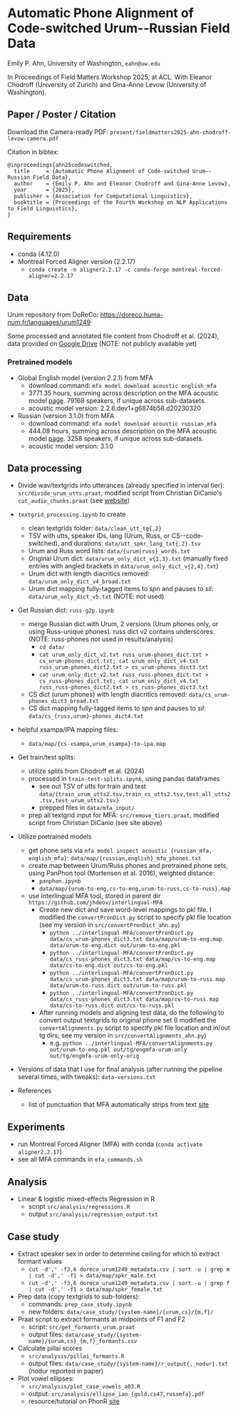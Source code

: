# Automatic Phone Alignment of Code-switched Urum--Russian Field Data

Emily P. Ahn, University of Washington, `eahn@uw.edu`

In Proceedings of Field Matters Workshop 2025, at ACL.
With Eleanor Chodroff (University of Zurich) and Gina-Anne Levow (University of Washington).

## Paper / Poster / Citation 
Download the Camera-ready PDF: `present/fieldmatters2025-ahn-chodroff-levow-camera.pdf`

Citation in bibtex:
```
@inproceedings{ahn25codeswitched,
  title     = {Automatic Phone Alignment of Code-switched Urum–-Russian Field Data},
  author    = {Emily P. Ahn and Eleanor Chodroff and Gina-Anne Levow},
  year      = {2025},
  publisher = {Association for Computational Linguistics},
  booktitle = {Proceedings of the Fourth Workshop on NLP Applications to Field Linguistics},
}
```

## Requirements
* conda (4.12.0)
* Montreal Forced Aligner version (2.2.17)
	* `conda create -n aligner2.2.17 -c conda-forge montreal-forced-aligner=2.2.17`

## Data
Urum repository from DoReCo: https://doreco.huma-num.fr/languages/urum1249

Some processed and annotated file content from Chodroff et al. (2024), data provided on [Google Drive](https://drive.google.com/drive/folders/1Kn6Hbe8y15eJGaKFPClis_jVHIqvfzHP?usp=sharing) (NOTE: not publicly available yet)

### Pretrained models
* Global English model (version 2.2.1) from MFA
	* download command: `mfa model download acoustic english_mfa`
	* 3771.35 hours, summing across description on the MFA acoustic model [page](https://mfa-models.readthedocs.io/en/latest/acoustic/English/English%20MFA%20acoustic%20model%20v2_2_1.html). 79168 speakers, if unique across sub-datasets.
	* acoustic model version: 2.2.6.dev1+g6874b58.d20230320
* Russian (version 3.1.0) from MFA
	* download command: `mfa model download acoustic russian_mfa`
	* 444.08 hours, summing across description on the MFA acoustic model [page](https://mfa-models.readthedocs.io/en/latest/acoustic/Russian/Russian%20MFA%20acoustic%20model%20v3_1_0.html). 3258 speakers, if unique across sub-datasets.
	* acoustic model version: 3.1.0


## Data processing
* Divide wav/textgrids into utterances (already specified in interval tier): `src/divide_urum_utts.praat`, modified script from Christian DiCanio's `cut_audio_chunks.praat` (see [website](https://www.acsu.buffalo.edu/~cdicanio/scripts.html))
* `textgrid_processing.ipynb` to create 
	* clean textgrids folder: `data/clean_utt_tg{,2}`
	* TSV with utts, speaker IDs, lang (Urum, Russ, or CS--code-switched), and durations: `data/utt_spkr_lang_txt{,2}.tsv`
	* Urum and Russ word lists: `data/{urum|russ}_words.txt`
	* Original Urum dict: `data/urum_only_dict_v{1,3}.txt` (manually fixed entries with angled brackets in `data/urum_only_dict_v{2,4}.txt`)
	* Urum dict with length diacritics removed: `data/urum_only_dict_v4_broad.txt`
	* Urum dict mapping fully-tagged items to _spn_ and pauses to _sil_: `data/urum_only_dict_v5.txt` (NOTE: not used)
* Get Russian dict: `russ-g2p.ipynb`
	* merge Russian dict with Urum, 2 versions (Urum phones only, or using Russ-unique phones). russ dict v2 contains underscores. (NOTE: russ-phones not used in results/analysis)
		* `cd data/`
		* `cat urum_only_dict_v2.txt russ_urum-phones_dict.txt > cs_urum-phones_dict.txt; cat urum_only_dict_v4.txt russ_urum-phones_dict2.txt > cs_urum-phones_dict3.txt`
		* `cat urum_only_dict_v2.txt russ_russ-phones_dict.txt > cs_russ-phones_dict.txt; cat urum_only_dict_v4.txt russ_russ-phones_dict2.txt > cs_russ-phones_dict3.txt`
	* CS dict (urum phones) with length diacritics removed: `data/cs_urum-phones_dict3_broad.txt`
	* CS dict mapping fully-tagged items to _spn_ and pauses to _sil_: `data/cs_{russ,urum}-phones_dict4.txt`

* helpful xsampa/IPA mapping files:
	* `data/map/{cs-xsampa,urum_xsampa}-to-ipa.map`
* Get train/test splits:
	* utilize splits from Chodroff et al. (2024)
	* processed in `train-test-splits.ipynb`, using pandas dataframes
		* see out TSV of utts for train and test `data/{train_urum_utts2.tsv,train_cs_utts2.tsv,test_all_utts2.tsv,test_urum_utts2.tsv}`
		* prepped files in `data/mfa_input/`
	* prep all textgrid input for MFA: `src/remove_tiers.praat`, modified script from Christian DiCanio (see site above)
* Utilize pretrained models
	* get phone sets via `mfa model inspect acoustic {russian_mfa, english_mfa}`: `data/map/{russian,english}_mfa_phones.txt`
	* create map between Urum/Russ phones and pretrained phone sets, using PanPhon tool (Mortensen et al. 2016), weighted distance:
		* `panphon.ipynb`
		* `data/map/{urum-to-eng,cs-to-eng,urum-to-russ,cs-to-russ}.map`
	* use Interlingual MFA tool, stored in parent dir `https://github.com/jhdeov/interlingual-MFA`
		* Create new dict and save word-level mappings to pkl file. I modified the `convertPronDict.py` script to specify pkl file location (see my version in `src/convertPronDict_ahn.py`)
			* `python ../interlingual-MFA/convertPronDict.py data/cs_urum-phones_dict3.txt data/map/urum-to-eng.map data/urum-to-eng.dict out/urum-to-eng.pkl`
			* `python ../interlingual-MFA/convertPronDict.py data/cs_russ-phones_dict3.txt data/map/cs-to-eng.map data/cs-to-eng.dict out/cs-to-eng.pkl`
			* `python ../interlingual-MFA/convertPronDict.py data/cs_urum-phones_dict3.txt data/map/urum-to-russ.map data/urum-to-russ.dict out/urum-to-russ.pkl`
			* `python ../interlingual-MFA/convertPronDict.py data/cs_russ-phones_dict3.txt data/map/cs-to-russ.map data/cs-to-russ.dict out/cs-to-russ.pkl`
		* After running models and aligning test data, do the following to convert output textgrids to original phone set (I modified the `convertAlignments.py` script to specify pkl file location and in/out tg dirs; see my version in `src/convertAlignments_ahn.py`)
			* e.g. `python ../interlingual-MFA/convertAlignments.py out/urum-to-eng.pkl out/tg/engmfa-urum-only out/tg/engmfa-urum-only-orig`
* Versions of data that I use for final analysis (after running the pipeline several times, with tweaks): `data-versions.txt`
* References
	* list of punctuation that MFA automatically strips from text [site](https://montreal-forced-aligner.readthedocs.io/en/latest/user_guide/configuration/global.html#dictionary-and-text-parsing-options)

## Experiments
* run Montreal Forced Aligner (MFA) with conda (`conda activate aligner2.2.17`)
* see all MFA commands in `mfa_commands.sh`

## Analysis
* Linear & logistic mixed-effects Regression in R
	* script `src/analysis/regressions.R`
	* output `src/analysis/regression_output.txt`

## Case study
* Extract speaker sex in order to determine ceiling for which to extract formant values
	* `cut -d',' -f3,6 doreco_urum1249_metadata.csv | sort -u | grep m | cut -d',' -f1 > data/map/spkr_male.txt`
	* `cut -d',' -f3,6 doreco_urum1249_metadata.csv | sort -u | grep f | cut -d',' -f1 > data/map/spkr_female.txt`
* Prep data (copy textgrids to sub-folders): 
	* commands: `prep_case_study.ipynb`
	* new folders: `data/case_study/{system-name}/{urum,cs}/{m,f}/`
* Praat script to extract formants at midpoints of F1 and F2
	* script: `src/get_formants_urum.praat`
	* output files: `data/case_study/{system-name}/{urum,cs}_{m,f}_formants.csv`
* Calculate pillai scores
	* `src/analysis/pillai_formants.R`
	* output files: `data/case_study/{system-name}/r_output{,_nodur}.txt` (nodur reported in paper)
* Plot vowel ellipses:
	* `src/analysis/plot_case_vowels_a03.R`
	* output: `src/analysis/ellipse_iao_{gold,cs47,russmfa}.pdf`
	* resource/tutorial on PhonR [site](https://drammock.github.io/phonR/)

